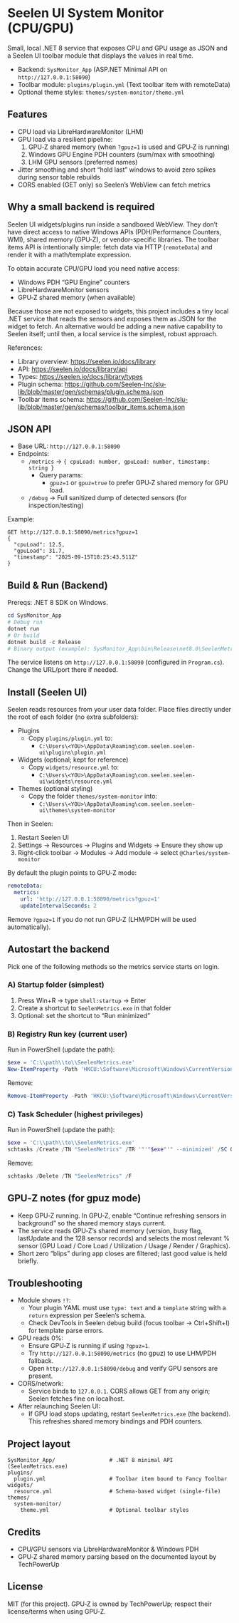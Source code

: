 # Seelen UI System Monitor (CPU/GPU)

Small, local .NET 8 service that exposes CPU and GPU usage as JSON and a Seelen UI toolbar module that displays the values in real time.

- Backend: `SysMonitor_App` (ASP.NET Minimal API on `http://127.0.0.1:58090`)
- Toolbar module: `plugins/plugin.yml` (Text toolbar item with remoteData)
- Optional theme styles: `themes/system-monitor/theme.yml`

## Features
- CPU load via LibreHardwareMonitor (LHM)
- GPU load via a resilient pipeline:
  1) GPU‑Z shared memory (when `?gpuz=1` is used and GPU‑Z is running)
  2) Windows GPU Engine PDH counters (sum/max with smoothing)
  3) LHM GPU sensors (preferred names)
- Jitter smoothing and short “hold last” windows to avoid zero spikes during sensor table rebuilds
- CORS enabled (GET only) so Seelen’s WebView can fetch metrics

## Why a small backend is required
Seelen UI widgets/plugins run inside a sandboxed WebView. They don’t have direct access to native Windows APIs (PDH/Performance Counters, WMI), shared memory (GPU‑Z), or vendor-specific libraries. The toolbar items API is intentionally simple: fetch data via HTTP (`remoteData`) and render it with a math/template expression.

To obtain accurate CPU/GPU load you need native access:
- Windows PDH “GPU Engine” counters
- LibreHardwareMonitor sensors
- GPU‑Z shared memory (when available)

Because those are not exposed to widgets, this project includes a tiny local .NET service that reads the sensors and exposes them as JSON for the widget to fetch. An alternative would be adding a new native capability to Seelen itself; until then, a local service is the simplest, robust approach.

References:
- Library overview: https://seelen.io/docs/library
- API: https://seelen.io/docs/library/api
- Types: https://seelen.io/docs/library/types
- Plugin schema: https://github.com/Seelen-Inc/slu-lib/blob/master/gen/schemas/plugin.schema.json
- Toolbar items schema: https://github.com/Seelen-Inc/slu-lib/blob/master/gen/schemas/toolbar_items.schema.json

## JSON API
- Base URL: `http://127.0.0.1:58090`
- Endpoints:
  - `/metrics` → `{ cpuLoad: number, gpuLoad: number, timestamp: string }`
    - Query params:
      - `gpuz=1` or `gpuz=true` to prefer GPU‑Z shared memory for GPU load.
  - `/debug` → Full sanitized dump of detected sensors (for inspection/testing)

Example:
```http
GET http://127.0.0.1:58090/metrics?gpuz=1
{
  "cpuLoad": 12.5,
  "gpuLoad": 31.7,
  "timestamp": "2025-09-15T18:25:43.511Z"
}
```

## Build & Run (Backend)
Prereqs: .NET 8 SDK on Windows.

```powershell
cd SysMonitor_App
# Debug run
dotnet run
# Or build
dotnet build -c Release
# Binary output (example): SysMonitor_App\bin\Release\net8.0\SeelenMetrics.exe
```

The service listens on `http://127.0.0.1:58090` (configured in `Program.cs`). Change the URL/port there if needed.

## Install (Seelen UI)
Seelen reads resources from your user data folder. Place files directly under the root of each folder (no extra subfolders):

- Plugins
  - Copy `plugins/plugin.yml` to:
    - `C:\Users\<YOU>\AppData\Roaming\com.seelen.seelen-ui\plugins\plugin.yml`
- Widgets (optional; kept for reference)
  - Copy `widgets/resource.yml` to:
    - `C:\Users\<YOU>\AppData\Roaming\com.seelen.seelen-ui\widgets\resource.yml`
- Themes (optional styling)
  - Copy the folder `themes/system-monitor` into:
    - `C:\Users\<YOU>\AppData\Roaming\com.seelen.seelen-ui\themes\system-monitor`

Then in Seelen:
1) Restart Seelen UI
2) Settings → Resources → Plugins and Widgets → Ensure they show up
3) Right‑click toolbar → Modules → Add module → select `@Charles/system-monitor`

By default the plugin points to GPU‑Z mode:
```yaml
remoteData:
  metrics:
    url: 'http://127.0.0.1:58090/metrics?gpuz=1'
    updateIntervalSeconds: 2
```
Remove `?gpuz=1` if you do not run GPU‑Z (LHM/PDH will be used automatically).

## Autostart the backend
Pick one of the following methods so the metrics service starts on login.

### A) Startup folder (simplest)
1) Press Win+R → type `shell:startup` → Enter
2) Create a shortcut to `SeelenMetrics.exe` in that folder
3) Optional: set the shortcut to “Run minimized”

### B) Registry Run key (current user)
Run in PowerShell (update the path):
```powershell
$exe = 'C:\\path\\to\\SeelenMetrics.exe'
New-ItemProperty -Path 'HKCU:\Software\Microsoft\Windows\CurrentVersion\Run' -Name 'SeelenMetrics' -PropertyType String -Value '"' + $exe + '" --minimized' -Force
```
Remove:
```powershell
Remove-ItemProperty -Path 'HKCU:\Software\Microsoft\Windows\CurrentVersion\Run' -Name 'SeelenMetrics'
```

### C) Task Scheduler (highest privileges)
Run in PowerShell (update the path):
```powershell
$exe = 'C:\\path\\to\\SeelenMetrics.exe'
schtasks /Create /TN "SeelenMetrics" /TR '"'"$exe"'" --minimized' /SC ONLOGON /RL HIGHEST /F
```
Remove:
```powershell
schtasks /Delete /TN "SeelenMetrics" /F
```

## GPU‑Z notes (for gpuz mode)
- Keep GPU‑Z running. In GPU‑Z, enable “Continue refreshing sensors in background” so the shared memory stays current.
- The service reads GPU‑Z’s shared memory (version, busy flag, lastUpdate and the 128 sensor records) and selects the most relevant % sensor (GPU Load / Core Load / Utilization / Usage / Render / Graphics).
- Short zero “blips” during app closes are filtered; last good value is held briefly.

## Troubleshooting
- Module shows `!?`:
  - Your plugin YAML must use `type: text` and a `template` string with a `return` expression per Seelen’s schema.
  - Check DevTools in Seelen debug build (focus toolbar → Ctrl+Shift+I) for template parse errors.
- GPU reads 0%:
  - Ensure GPU‑Z is running if using `?gpuz=1`.
  - Try `http://127.0.0.1:58090/metrics` (no gpuz) to use LHM/PDH fallback.
  - Open `http://127.0.0.1:58090/debug` and verify GPU sensors are present.
- CORS/network:
  - Service binds to `127.0.0.1`. CORS allows GET from any origin; Seelen fetches fine on localhost.
- After relaunching Seelen UI:
  - If GPU load stops updating, restart `SeelenMetrics.exe` (the backend). This refreshes shared memory bindings and PDH counters.

## Project layout
```
SysMonitor_App/                 # .NET 8 minimal API (SeelenMetrics.exe)
plugins/
  plugin.yml                    # Toolbar item bound to Fancy Toolbar
widgets/
  resource.yml                  # Schema-based widget (single-file)
themes/
  system-monitor/
    theme.yml                   # Optional toolbar styles
```

## Credits
- CPU/GPU sensors via LibreHardwareMonitor & Windows PDH
- GPU‑Z shared memory parsing based on the documented layout by TechPowerUp

## License
MIT (for this project). GPU‑Z is owned by TechPowerUp; respect their license/terms when using GPU‑Z.
